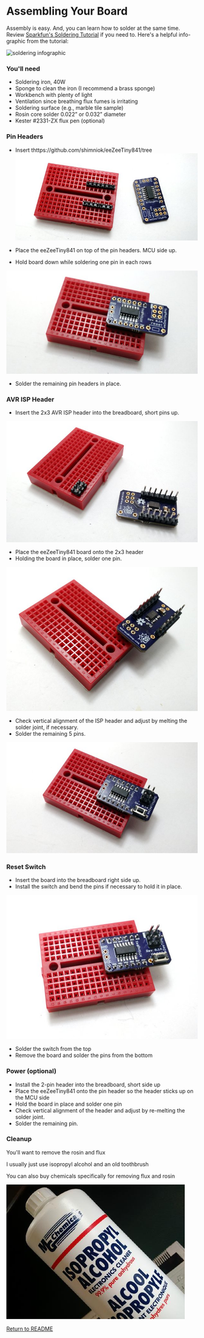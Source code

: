# Assembling Your Board

Assembly is easy. And, you can learn how to solder at the same time. Review [Sparkfun's Soldering Tutorial](https://learn.sparkfun.com/tutorials/how-to-solder---through-hole-soldering) if you need to. Here's a helpful info-graphic from the tutorial:

![soldering infographic](https://cdn.sparkfun.com/assets/c/d/a/a/9/523b1189757b7fb36e8b456b.jpg)

### You'll need
* Soldering iron, 40W
* Sponge to clean the iron (I recommend a brass sponge)
* Workbench with plenty of light
* Ventilation since breathing flux fumes is irritating
* Soldering surface (e.g., marble tile sample)
* Rosin core solder 0.022” or 0.032” diameter
* Kester #2331-ZX flux pen (optional)

### Pin Headers

* Insert thttps://github.com/shimniok/eeZeeTiny841/tree
![assembly1](images/assembly1.jpg)

* Place the eeZeeTiny841 on top of the pin headers. MCU side up.
* Hold board down while soldering one pin in each rows

![assembly2](images/assembly2.jpg)

* Solder the remaining pin headers in place.

### AVR ISP Header

* Insert the 2x3 AVR ISP header into the breadboard, short pins up.

![assembly4](images/assembly4.jpg)

* Place the eeZeeTiny841 board onto the 2x3 header
* Holding the board in place, solder one pin.

![assembly5](images/assembly5.jpg)

* Check vertical alignment of the ISP header and adjust by melting the solder joint, if necessary.
* Solder the remaining 5 pins.

![assembly6](images/assembly6.jpg)

### Reset Switch

* Insert the board into the breadboard right side up.
* Install the switch and bend the pins if necessary to hold it in place.

![assembly3](images/assembly3.jpg)

* Solder the switch from the top
* Remove the board and solder the pins from the bottom

### Power (optional)

* Install the 2-pin header into the breadboard, short side up
* Place the eeZeeTiny841 onto the pin header so the header sticks up on the MCU side
* Hold the board in place and solder one pin
* Check vertical alignment of the header and adjust by re-melting the solder joint.
* Solder the remaining pin.

### Cleanup

You'll want to remove the rosin and flux

I usually just use isopropyl alcohol and an old toothbrush

You can also buy chemicals specifically for removing flux and rosin

![insert pin headers](images/assembly_isopropyl.jpg)

[Return to README](README.md)
